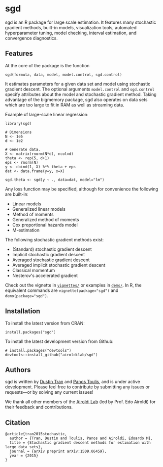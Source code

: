 # sgd

sgd is an R package for large
scale estimation. It features many stochastic gradient methods, built-in models,
visualization tools, automated hyperparameter tuning, model checking, interval
estimation, and convergence diagnostics.

## Features
At the core of the package is the function
```{R}
sgd(formula, data, model, model.control, sgd.control)
```
It estimates parameters for a given data set and model using stochastic gradient
descent. The optional arguments `model.control` and `sgd.control` specify
attributes about the model and stochastic gradient method. Taking advantage of
the bigmemory package, sgd also operates on data sets which are too large to fit
in RAM as well as streaming data.

Example of large-scale linear regression:
```{R}
library(sgd)

# Dimensions
N <- 1e5
d <- 1e2

# Generate data.
X <- matrix(rnorm(N*d), ncol=d)
theta <- rep(5, d+1)
eps <- rnorm(N)
y <- cbind(1, X) %*% theta + eps
dat <- data.frame(y=y, x=X)

sgd.theta <- sgd(y ~ ., data=dat, model="lm")
```

Any loss function may be specified, although for convenience the following are
built-in:
* Linear models
* Generalized linear models
* Method of moments
* Generalized method of moments
* Cox proportional hazards model
* M-estimation

The following stochastic gradient methods exist:
* (Standard) stochastic gradient descent
* Implicit stochastic gradient descent
* Averaged stochastic gradient descent
* Averaged implicit stochastic gradient descent
* Classical momentum
* Nesterov's accelerated gradient

Check out the vignette in [`vignettes/`](vignettes/) or examples in [`demo/`](demo/).
In R, the equivalent commands are `vignette(package="sgd")` and
`demo(package="sgd")`.

## Installation
To install the latest version from CRAN:
```{R}
install.packages("sgd")
```

To install the latest development version from Github:
```{R}
# install.packages("devtools")
devtools::install_github("airoldilab/sgd")
```

## Authors
sgd is written by [Dustin Tran](http://dustintran.com) and
[Panos Toulis](http://www.people.fas.harvard.edu/~ptoulis), and is under active
development. Please feel free to contribute by submitting any issues or
requests—or by solving any current issues!

We thank all other members of the [Airoldi Lab](http://applied.stat.harvard.edu)
(led by Prof. Edo Airoldi) for their feedback and contributions.

## Citation

```
@article{tran2015stochastic,
  author = {Tran, Dustin and Toulis, Panos and Airoldi, Edoardo M},
  title = {Stochastic gradient descent methods for estimation with large data sets},
  journal = {arXiv preprint arXiv:1509.06459},
  year = {2015}
}
```
